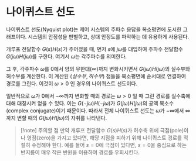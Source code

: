 # 나이퀴스트 선도

나이퀴스트 선도(Nyquist plot)는 제어 시스템의 주파수 응답을 복소평면에 도시한 그래프이다. 시스템의 안정성을 판별하고, 상대 안정도를 파악하는 데 유용하게 사용된다.

개루프 전달함수 $G(s)H(s)$가 주어졌을 때, 먼저 $s$에 $j\omega$를 대입하여 주파수 전달함수 $G(j\omega)H(j\omega)$를 구한다. 여기서 $\omega$는 각주파수를 의미한다.

그 후, 각주파수 $\omega$를 $0$에서 양의 무한대($\infty$)까지 변화시키면서 $G(j\omega)H(j\omega)$의 실수부와 허수부를 계산한다. 이 계산된 $(실수부, 허수부)$ 점들을 복소평면에 순서대로 연결하여 경로를 그린다. 이것이 $\omega > 0$ 인 경우의 나이퀴스트 선도이다.

일반적으로 $\omega$가 $0$에서 $-\infty$까지 변화할 때의 경로는 $\omega > 0$ 일 때 그린 경로를 실수축에 대해 대칭시켜 얻을 수 있다. 이는 $G(-j\omega)H(-j\omega)$가 $G(j\omega)H(j\omega)$의 공액 복소수(complex conjugate)이기 때문이다. 따라서 전체 나이퀴스트 선도는 $\omega$가 $-\infty$에서 $\infty$까지 변할 때의 $G(j\omega)H(j\omega)$의 자취를 나타낸다.

>[!note] 주의할 점
>만약 개루프 전달함수 $G(s)H(s)$가 허수축 위에 극점(pole)이나 영점(zero)을 가지고 있다면, 해당 지점을 피하기 위해 나이퀴스트 경로를 적절히 수정해야 한다. 예를 들어 $s=0$에 극점이 있다면, $s=0$을 중심으로 하는 반지름이 매우 작은 반원을 이용하여 경로를 우회시킨다. 